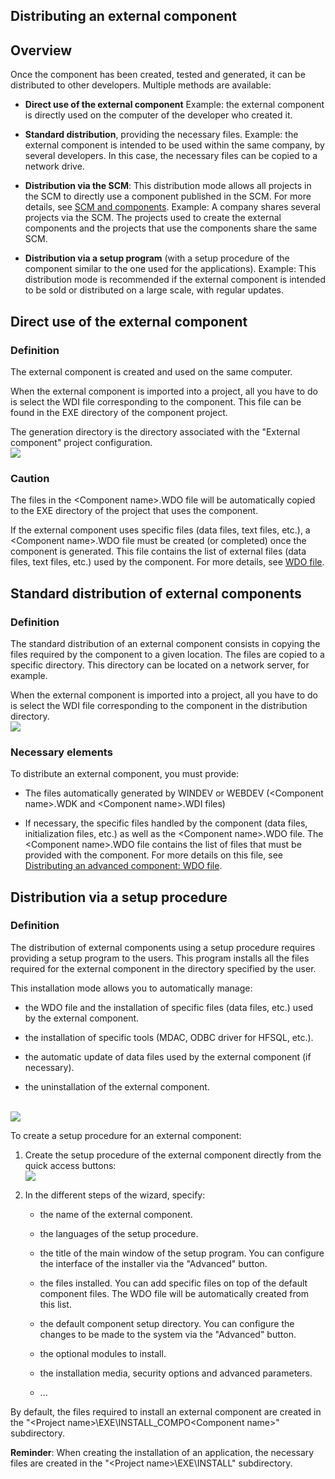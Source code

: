 


## Distributing an external component
			



<a name="NOTE1"></a>
<a name="NOTE1_1"></a>


## Overview
<a name="overview_ELTTEXTE000178"></a>
Once the component has been created, tested and generated, it can be distributed to other developers. Multiple methods are available: 

- **Direct use of the external component**
	Example: the external component is directly used on the computer of the developer who created it.

- **Standard distribution**, providing the necessary files.
	Example: the external component is intended to be used within the same company, by several developers. In this case, the necessary files can be copied to a network drive.

- **Distribution via the SCM**: This distribution mode allows all projects in the SCM to directly use a component published in the SCM. For more details, see [SCM and components](../Editeurs/2038015.md).
	Example: A company shares several projects via the SCM. The projects used to create the external components and the projects that use the components share the same SCM.

- **Distribution via a setup program** (with a setup procedure of the component similar to the one used for the applications).
	Example: This distribution mode is recommended if the external component is intended to be sold or distributed on a large scale, with regular updates.




<a name="NOTE2"></a>
<a name="NOTE2_1"></a>


## Direct use of the external component
<a name="direct_use_the_external_component_ELTTEXTE000202"></a>


### Definition
<a name="definition_ELTPARAGRAPHE000036"></a>

The external component is created and used on the same computer.

When the external component is imported into a project, all you have to do is select the WDI file corresponding to the component. This file can be found in the EXE directory of the component project. 

The generation directory is the directory associated with the "External component" project configuration.<br>![](https://doc.pcsoft.fr/en-US/images/image.awp?langid=3&name=Composant_MemePoste.gif)

<a name="NOTE2_2"></a>


### Caution
<a name="caution_ELTPARAGRAPHE000050"></a>

The files in the &lt;Component name&gt;.WDO file will be automatically copied to the EXE directory of the project that uses the component. 

If the external component uses specific files (data files, text files, etc.), a &lt;Component name&gt;.WDO file must be created (or completed) once the component is generated. This file contains the list of external files (data files, text files, etc.) used by the component. For more details, see [WDO file](../Editeurs/2014005.md). 

<a name="NOTE3"></a>
<a name="NOTE3_1"></a>


## Standard distribution of external components
<a name="standard_distribution_external_components_ELTTEXTE000232"></a>


### Definition
<a name="definition_ELTPARAGRAPHE000066"></a>

The standard distribution of an external component consists in copying the files required by the component to a given location. The files are copied to a specific directory. This directory can be located on a network server, for example.

When the external component is imported into a project, all you have to do is select the WDI file corresponding to the component in the distribution directory.<br>![](https://doc.pcsoft.fr/en-US/images/image.awp?langid=3&name=composant-reseau.gif)

<a name="NOTE3_2"></a>


### Necessary elements
<a name="necessary_elements_ELTPARAGRAPHE000078"></a>

To distribute an external component, you must provide:

- The files automatically generated by WINDEV or WEBDEV (&lt;Component name&gt;.WDK and &lt;Component name&gt;.WDI files)

- If necessary, the specific files handled by the component (data files, initialization files, etc.) as well as the &lt;Component name&gt;.WDO file. The &lt;Component name&gt;.WDO file contains the list of files that must be provided with the component. For more details on this file, see [Distributing an advanced component: WDO file](../Editeurs/2014005.md).




<a name="NOTE4"></a>
<a name="NOTE4_1"></a>


## Distribution via a setup procedure
<a name="distribution_via_setup_procedure_ELTTEXTE000262"></a>


### Definition
<a name="definition_ELTPARAGRAPHE000095"></a>

The distribution of external components using a setup procedure requires providing a setup program to the users. This program installs all the files required for the external component in the directory specified by the user.

This installation mode allows you to automatically manage:

- the WDO file and the installation of specific files (data files, etc.) used by the external component.

- the installation of specific tools (MDAC, ODBC driver for HFSQL, etc.).

- the automatic update of data files used by the external component (if necessary).

- the uninstallation of the external component.

<br>![](https://doc.pcsoft.fr/en-US/images/image.awp?langid=3&name=composant-instal.gif)

<a name="NOTE4_2"></a>
To create a setup procedure for an external component: 

1. Create the setup procedure of the external component directly from the quick access buttons: <br>![](https://doc.pcsoft.fr/en-US/images/image.awp?langid=3&name=ico_Composant_installation.gif)


2. In the different steps of the wizard, specify:

	- the name of the external component.

	- the languages of the setup procedure.

	- the title of the main window of the setup program. You can configure the interface of the installer via the "Advanced" button. 

	- the files installed. You can add specific files on top of the default component files. The WDO file will be automatically created from this list.

	- the default component setup directory. You can configure the changes to be made to the system via the "Advanced" button. 

	- the optional modules to install. 

	- the installation media, security options and advanced parameters. 

	- ...







By default, the files required to install an external component are created in the "&lt;Project name&gt;\\EXE\\INSTALL_COMPO&lt;Component name&gt;" subdirectory.

**Reminder**: When creating the installation of an application, the necessary files are created in the "&lt;Project name&gt;\\EXE\\INSTALL" subdirectory.


